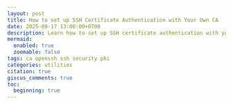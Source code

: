 ```yaml
---
layout: post
title: How to set up SSH Certificate Authentication with Your Own CA
date: 2025-09-17 13:00:00+0700
description: Learn how to set up SSH certificate authentication with your own CA to replace key distribution, improve security, and simplify management.
mermaid:
  enabled: true
  zoomable: false
tags: ca openssh ssh security pki
categories: utilities
citation: true
giscus_comments: true
toc:
  beginning: true
---
```


